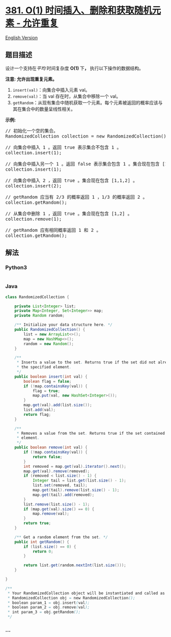 # [381. O(1) 时间插入、删除和获取随机元素 - 允许重复](https://leetcode-cn.com/problems/insert-delete-getrandom-o1-duplicates-allowed)

[English Version](</solution/0300-0399/0381.Insert%20Delete%20GetRandom%20O(1)%20-%20Duplicates%20allowed/README_EN.md>)

## 题目描述

<!-- 这里写题目描述 -->
<p>设计一个支持在<em>平均&nbsp;</em>时间复杂度&nbsp;<strong>O(1)&nbsp;</strong>下<strong>，&nbsp;</strong>执行以下操作的数据结构。</p>

<p><strong>注意: 允许出现重复元素。</strong></p>

<ol>
	<li><code>insert(val)</code>：向集合中插入元素 val。</li>
	<li><code>remove(val)</code>：当 val 存在时，从集合中移除一个 val。</li>
	<li><code>getRandom</code>：从现有集合中随机获取一个元素。每个元素被返回的概率应该与其在集合中的数量呈线性相关。</li>
</ol>

<p><strong>示例:</strong></p>

<pre>// 初始化一个空的集合。
RandomizedCollection collection = new RandomizedCollection();

// 向集合中插入 1 。返回 true 表示集合不包含 1 。
collection.insert(1);

// 向集合中插入另一个 1 。返回 false 表示集合包含 1 。集合现在包含 [1,1] 。
collection.insert(1);

// 向集合中插入 2 ，返回 true 。集合现在包含 [1,1,2] 。
collection.insert(2);

// getRandom 应当有 2/3 的概率返回 1 ，1/3 的概率返回 2 。
collection.getRandom();

// 从集合中删除 1 ，返回 true 。集合现在包含 [1,2] 。
collection.remove(1);

// getRandom 应有相同概率返回 1 和 2 。
collection.getRandom();
</pre>

## 解法

<!-- 这里可写通用的实现逻辑 -->

<!-- tabs:start -->

### **Python3**

<!-- 这里可写当前语言的特殊实现逻辑 -->

```python

```

### **Java**

<!-- 这里可写当前语言的特殊实现逻辑 -->

```java
class RandomizedCollection {

	private List<Integer> list;
	private Map<Integer, Set<Integer>> map;
	private Random random;

	/** Initialize your data structure here. */
	public RandomizedCollection() {
		list = new ArrayList<>();
		map = new HashMap<>();
		random = new Random();
	}

	/**
	 * Inserts a value to the set. Returns true if the set did not already contain
	 * the specified element.
	 */
	public boolean insert(int val) {
		boolean flag = false;
		if (!map.containsKey(val)) {
			flag = true;
			map.put(val, new HashSet<Integer>());
		}
		map.get(val).add(list.size());
		list.add(val);
		return flag;
	}

	/**
	 * Removes a value from the set. Returns true if the set contained the specified
	 * element.
	 */
	public boolean remove(int val) {
		if (!map.containsKey(val)) {
			return false;
		}
		int removed = map.get(val).iterator().next();
		map.get(val).remove(removed);
		if (removed < list.size() - 1) {
			Integer tail = list.get(list.size() - 1);
			list.set(removed, tail);
			map.get(tail).remove(list.size() - 1);
			map.get(tail).add(removed);
		}
		list.remove(list.size() - 1);
		if (map.get(val).size() == 0) {
			map.remove(val);
		}
		return true;
	}

	/** Get a random element from the set. */
	public int getRandom() {
		if (list.size() == 0) {
			return 0;
		}

		return list.get(random.nextInt(list.size()));
	}

}

/**
 * Your RandomizedCollection object will be instantiated and called as such:
 * RandomizedCollection obj = new RandomizedCollection();
 * boolean param_1 = obj.insert(val);
 * boolean param_2 = obj.remove(val);
 * int param_3 = obj.getRandom();
 */
```

### **...**

```

```

<!-- tabs:end -->
